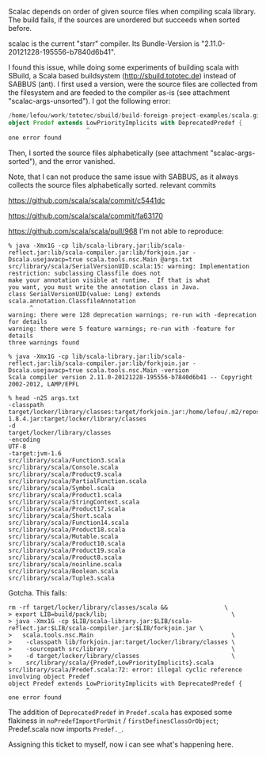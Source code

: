 Scalac depends on order of given source files when compiling scala library. The build fails, if the sources are unordered but succeeds when sorted before. 

scalac is the current "starr" compiler. Its Bundle-Version is "2.11.0-20121228-195556-b7840d6b41". 

I found this issue, while doing some experiments of building scala with SBuild, a Scala based buildsystem (http://sbuild.tototec.de) instead of SABBUS (ant). I first used a version, were the source files are collected from the filesystem and are feeded to the compiler as-is (see attachment "scalac-args-unsorted"). I got the following error:

```scala
/home/lefou/work/tototec/sbuild/build-foreign-project-examples/scala.git/src/library/scala/Predef.scala:72: error: illegal cyclic reference involving object Predef
object Predef extends LowPriorityImplicits with DeprecatedPredef {
                      ^
one error found
```


Then, I sorted the source files alphabetically (see attachment "scalac-args-sorted"), and the error vanished.

Note, that I can not produce the same issue with SABBUS, as it always collects the source files alphabetically sorted.
relevant commits

https://github.com/scala/scala/commit/c5441dc

https://github.com/scala/scala/commit/fa63170

https://github.com/scala/scala/pull/968
I'm not able to reproduce:

```
% java -Xmx1G -cp lib/scala-library.jar:lib/scala-reflect.jar:lib/scala-compiler.jar:lib/forkjoin.jar -Dscala.usejavacp=true scala.tools.nsc.Main @args.txt
src/library/scala/SerialVersionUID.scala:15: warning: Implementation restriction: subclassing Classfile does not
make your annotation visible at runtime.  If that is what
you want, you must write the annotation class in Java.
class SerialVersionUID(value: Long) extends scala.annotation.ClassfileAnnotation
      ^
warning: there were 128 deprecation warnings; re-run with -deprecation for details
warning: there were 5 feature warnings; re-run with -feature for details
three warnings found

% java -Xmx1G -cp lib/scala-library.jar:lib/scala-reflect.jar:lib/scala-compiler.jar:lib/forkjoin.jar -Dscala.usejavacp=true scala.tools.nsc.Main -version
Scala compiler version 2.11.0-20121228-195556-b7840d6b41 -- Copyright 2002-2012, LAMP/EPFL

% head -n25 args.txt
-classpath
target/locker/library/classes:target/forkjoin.jar:/home/lefou/.m2/repository/org/apache/ant/ant/1.8.4/ant-1.8.4.jar:target/locker/library/classes
-d
target/locker/library/classes
-encoding
UTF-8
-target:jvm-1.6
src/library/scala/Function3.scala
src/library/scala/Console.scala
src/library/scala/Product9.scala
src/library/scala/PartialFunction.scala
src/library/scala/Symbol.scala
src/library/scala/Product1.scala
src/library/scala/StringContext.scala
src/library/scala/Product17.scala
src/library/scala/Short.scala
src/library/scala/Function14.scala
src/library/scala/Product18.scala
src/library/scala/Mutable.scala
src/library/scala/Product10.scala
src/library/scala/Product19.scala
src/library/scala/Product8.scala
src/library/scala/noinline.scala
src/library/scala/Boolean.scala
src/library/scala/Tuple3.scala
```
Gotcha. This fails:

```
rm -rf target/locker/library/classes/scala &&                \
> export LIB=build/pack/lib;                                   \
> java -Xmx1G -cp $LIB/scala-library.jar:$LIB/scala-reflect.jar:$LIB/scala-compiler.jar:$LIB/forkjoin.jar \
>   scala.tools.nsc.Main                                       \
>    -classpath lib/forkjoin.jar:target/locker/library/classes \
>    -sourcepath src/library                                   \
>    -d target/locker/library/classes                          \
>    src/library/scala/{Predef,LowPriorityImplicits}.scala
src/library/scala/Predef.scala:72: error: illegal cyclic reference involving object Predef
object Predef extends LowPriorityImplicits with DeprecatedPredef {
                      ^
one error found
```
The addition of `DeprecatedPredef` in `Predef.scala` has exposed some flakiness in `noPredefImportForUnit` / `firstDefinesClassOrObject`; Predef.scala now imports `Predef._`.

Assigning this ticket to myself, now i can see what's happening here.
